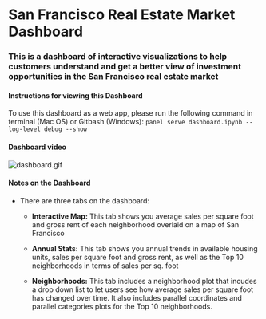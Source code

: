 
# San Francisco Real Estate Market Dashboard

### This is a dashboard of interactive visualizations to help customers understand and get a better view of investment opportunities in the San Francisco real estate market

#### Instructions for viewing this Dashboard
To use this dashboard as a web app, please run the following command in terminal (Mac OS) or Gitbash (Windows):
`panel serve dashboard.ipynb --log-level debug --show`


#### Dashboard video

![dashboard.gif](Images/dashboard.gif)



#### Notes on the Dashboard
- There are three tabs on the dashboard:
    
    - **Interactive Map:** This tab shows you average sales per square foot and gross rent of each neighborhood overlaid on a map of San Francisco
    
    
    - **Annual Stats:** This tab shows you annual trends in available housing units, sales per square foot and gross rent, as well as the Top 10 neighborhoods in terms of sales per sq. foot
    
    
    - **Neighborhoods:** This tab includes a neighborhood plot that incudes a drop down list to let users see how average sales per square foot has changed over time. It also includes parallel coordinates and parallel categories plots for the Top 10 neighborhoods.
